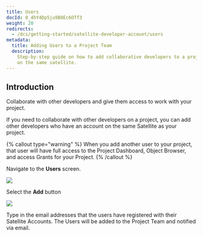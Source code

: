 ```yaml
---
title: Users
docId: 0_4hY4Dp5ju9B8Ec6OTf3
weight: 20
redirects:
  - /dcs/getting-started/satellite-developer-account/users
metadata:
  title: Adding Users to a Project Team
  description:
    Step-by-step guide on how to add collaborative developers to a project
    on the same satellite.
---
```


## Introduction

Collaborate with other developers and give them access to work with your project.

If you need to collaborate with other developers on a project, you can add other developers who have an account on the same Satellite as your project.

{% callout type="warning"  %}
When you add another user to your project, that user will have full access to the Project Dashboard, Object Browser, and access Grants for your Project.
{% /callout %}

Navigate to the **Users** screen.

![](https://link.storjshare.io/raw/jua7rls6hkx5556qfcmhrqed2tfa/docs/images/eMttBc7nDmSUgP9Y-OAnI_users1.png)

Select the **Add** button

![](https://link.storjshare.io/raw/jua7rls6hkx5556qfcmhrqed2tfa/docs/images/Uv5sm1Bh3hC5SPbinJvIm_users2.png)

Type in the email addresses that the users have registered with their Satellite Accounts. The Users will be added to the Project Team and notified via email.
